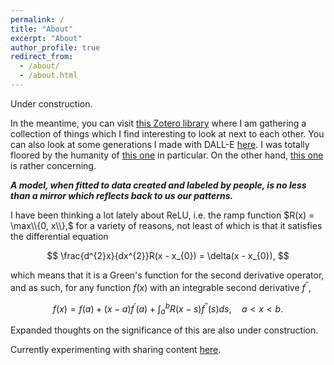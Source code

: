 ```yaml
---
permalink: /
title: "About"
excerpt: "About"
author_profile: true
redirect_from: 
  - /about/
  - /about.html
---
```


Under construction.

In the meantime, you can visit [this Zotero library](https://www.zotero.org/groups/5240598/found-objects) where I am gathering a collection of things which I find interesting to look at next to each other. You can also look at some generations I made with DALL-E [here](https://labs.openai.com/sc/RT6MUL6KeUCZSat2AQXU0ZJT). I was totally floored by the humanity of [this one](https://labs.openai.com/s/n6ebRMT5wb57CxkkVWXR34Vu) in particular. On the other hand, [this one](https://labs.openai.com/s/bIrjunDp6u0riN4xcfy15Oa6) is rather concerning.

***A model, when fitted to data created and labeled by people, is no less than a mirror which reflects back to us our patterns.***

I have been thinking a lot lately about ReLU, i.e. the ramp function $R(x) = \max\\{0, x\\},$ for a variety of reasons, not least of which is that it satisfies the differential equation

$$
\frac{d^{2}x}{dx^{2}}R(x - x_{0}) = \delta(x - x_{0}),
$$

which means that it is a Green's function for the second derivative operator, and as such, for any function $f(x)$ with an integrable second derivative $f^{\prime\prime}$, 

$$
f(x) = f(a) + (x - a)f^{\prime}(a) + \int_{a}^{b}R(x - s)f^{\prime\prime}(s)ds, \quad a < x < b.
$$

Expanded thoughts on the significance of this are also under construction.

Currently experimenting with sharing content [here](https://thecomplexplane.notion.site/38c96f5624a0404385367f0531be7e98?v=cfd7570c8efd433baab25238dcae903f&pvs=4).
